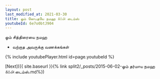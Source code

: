 ```yaml
---
layout: post
last_modified_at: 2021-03-30
title: ஓம் கோபதயே நமஹ ௧௦௮ டைம்ஸ்
youtubeId: 6e7o0btJ904
---
```

 
 
 ஓம் சித்திரையை நமஹ  
 
 - வற்றாத அவருக்கு வணக்கங்கள் 
 
  
 
  
 
 
 
 
 
 


{% include youtubePlayer.html id=page.youtubeId %}
 
[Next]({{ site.baseurl }}{% link  split2/_posts/2015-06-02-ஓம் தர்மாய நமஹ ௧௦௮ டைம்ஸ்.md%})
 
